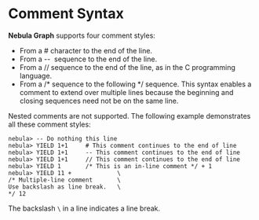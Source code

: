 # Comment Syntax

**Nebula Graph** supports four comment styles:

* From a # character to the end of the line.
* From a --  sequence to the end of the line.
* From a // sequence to the end of the line, as in the C programming language.
* From a /* sequence to the following */ sequence. This syntax enables a comment to extend over multiple lines because the beginning and closing sequences need not be on the same line.

Nested comments are not supported.
The following example demonstrates all these comment styles:

```ngql
nebula> -- Do nothing this line
nebula> YIELD 1+1     # This comment continues to the end of line
nebula> YIELD 1+1     -- This comment continues to the end of line
nebula> YIELD 1+1     // This comment continues to the end of line
nebula> YIELD 1       /* This is an in-line comment */ + 1
nebula> YIELD 11 +             \  
/* Multiple-line comment       \
Use backslash as line break.   \
*/ 12
```

The backslash `\` in a line indicates a line break.
